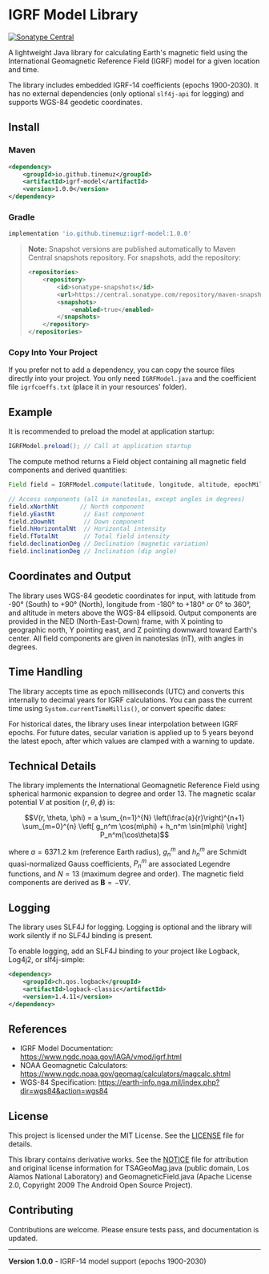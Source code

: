 # IGRF Model Library

[![Sonatype Central](https://maven-badges.sml.io/sonatype-central/io.github.tinemuz/igrf-model/badge.png?style=flat)](https://search.maven.org/artifact/io.github.tinemuz/igrf-model)

A lightweight Java library for calculating Earth's magnetic field using the International Geomagnetic Reference Field (IGRF) model for a given location and time.

The library includes embedded IGRF-14 coefficients (epochs 1900-2030). It has no external dependencies (only optional `slf4j-api` for logging) and supports WGS-84 geodetic coordinates.

## Install

### Maven
```xml
<dependency>
    <groupId>io.github.tinemuz</groupId>
    <artifactId>igrf-model</artifactId>
    <version>1.0.0</version>
</dependency>
```

### Gradle
```gradle
implementation 'io.github.tinemuz:igrf-model:1.0.0'
```

> **Note:** Snapshot versions are published automatically to Maven Central snapshots repository. For snapshots, add the repository:
> ```xml
> <repositories>
>     <repository>
>         <id>sonatype-snapshots</id>
>         <url>https://central.sonatype.com/repository/maven-snapshots/</url>
>         <snapshots>
>             <enabled>true</enabled>
>         </snapshots>
>     </repository>
> </repositories>
> ```

### Copy Into Your Project

If you prefer not to add a dependency, you can copy the source files directly into your project. You only need `IGRFModel.java` and the coefficient file `igrfcoeffs.txt` (place it in your resources' folder).

## Example

It is recommended to preload the model at application startup:

```java
IGRFModel.preload(); // Call at application startup
```

The compute method returns a Field object containing all magnetic field components and derived quantities:

```java
Field field = IGRFModel.compute(latitude, longitude, altitude, epochMillis);

// Access components (all in nanoteslas, except angles in degrees)
field.xNorthNt      // North component
field.yEastNt        // East component  
field.zDownNt        // Down component
field.hHorizontalNt  // Horizontal intensity
field.fTotalNt       // Total field intensity
field.declinationDeg // Declination (magnetic variation)
field.inclinationDeg // Inclination (dip angle)
```

## Coordinates and Output

The library uses WGS-84 geodetic coordinates for input, with latitude from -90° (South) to +90° (North), longitude from -180° to +180° or 0° to 360°, and altitude in meters above the WGS-84 ellipsoid. Output components are provided in the NED (North-East-Down) frame, with X pointing to geographic north, Y pointing east, and Z pointing downward toward Earth's center. All field components are given in nanoteslas (nT), with angles in degrees.

## Time Handling

The library accepts time as epoch milliseconds (UTC) and converts this internally to decimal years for IGRF calculations. You can pass the current time using `System.currentTimeMillis()`, or convert specific dates:

For historical dates, the library uses linear interpolation between IGRF epochs. For future dates, secular variation is applied up to 5 years beyond the latest epoch, after which values are clamped with a warning to update.

## Technical Details

The library implements the International Geomagnetic Reference Field using spherical harmonic expansion to degree and order 13. The magnetic scalar potential $V$ at position $(r, \theta, \phi)$ is:

$$V(r, \theta, \phi) = a \sum_{n=1}^{N} \left(\frac{a}{r}\right)^{n+1} \sum_{m=0}^{n} \left[ g_n^m \cos(m\phi) + h_n^m \sin(m\phi) \right] P_n^m(\cos\theta)$$

where $a = 6371.2$ km (reference Earth radius), $g_n^m$ and $h_n^m$ are Schmidt quasi-normalized Gauss coefficients, $P_n^m$ are associated Legendre functions, and $N = 13$ (maximum degree and order). The magnetic field components are derived as $\mathbf{B} = -\nabla V$.

## Logging

The library uses SLF4J for logging. Logging is optional and the library will work silently if no SLF4J binding is present.

To enable logging, add an SLF4J binding to your project like Logback, Log4j2, or slf4j-simple:

```xml
<dependency>
    <groupId>ch.qos.logback</groupId>
    <artifactId>logback-classic</artifactId>
    <version>1.4.11</version>
</dependency>
```

## References

- IGRF Model Documentation: https://www.ngdc.noaa.gov/IAGA/vmod/igrf.html
- NOAA Geomagnetic Calculators: https://www.ngdc.noaa.gov/geomag/calculators/magcalc.shtml
- WGS-84 Specification: https://earth-info.nga.mil/index.php?dir=wgs84&action=wgs84

## License

This project is licensed under the MIT License. See the [LICENSE](LICENSE) file for details.

This library contains derivative works. See the [NOTICE](NOTICE) file for attribution and original license information for TSAGeoMag.java (public domain, Los Alamos National Laboratory) and GeomagneticField.java (Apache License 2.0, Copyright 2009 The Android Open Source Project).

## Contributing

Contributions are welcome. Please ensure tests pass, and documentation is updated.

---

**Version 1.0.0** - IGRF-14 model support (epochs 1900-2030)
